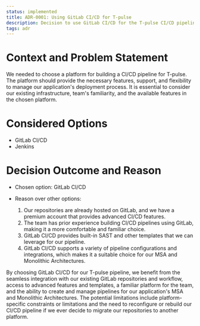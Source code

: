 ```yaml
---
status: implemented
title: ADR-0001: Using GitLab CI/CD for T-pulse
description: Decision to use GitLab CI/CD for the T-pulse CI/CD pipeline
tags: adr
---
```


# Context and Problem Statement

We needed to choose a platform for building a CI/CD pipeline for T-pulse. The platform should provide the necessary features, support, and flexibility to manage our application's deployment process. It is essential to consider our existing infrastructure, team's familiarity, and the available features in the chosen platform.

# Considered Options

* GitLab CI/CD
* Jenkins

# Decision Outcome and Reason

* Chosen option: GitLab CI/CD
* Reason over other options:

  1. Our repositories are already hosted on GitLab, and we have a premium account that provides advanced CI/CD features.
  2. The team has prior experience building CI/CD pipelines using GitLab, making it a more comfortable and familiar choice.
  3. GitLab CI/CD provides built-in SAST and other templates that we can leverage for our pipeline.
  4. GitLab CI/CD supports a variety of pipeline configurations and integrations, which makes it a suitable choice for our MSA and Monolithic Architectures.

By choosing GitLab CI/CD for our T-pulse pipeline, we benefit from the seamless integration with our existing GitLab repositories and workflow, access to advanced features and templates, a familiar platform for the team, and the ability to create and manage pipelines for our application's MSA and Monolithic Architectures. The potential limitations include platform-specific constraints or limitations and the need to reconfigure or rebuild our CI/CD pipeline if we ever decide to migrate our repositories to another platform.

